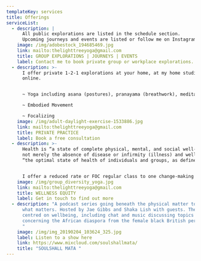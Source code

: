 ```yaml
---
templateKey: services
title: Offerings
serviceList:
  - description: |
      All public explorations are listed in the schedule section. 
      Upcoming journeys and events are listed or follow me on Instagram.
    image: /img/adobestock_194685469.jpg
    link: mailto:thelighttreeyoga@gmail.com
    title: GROUP EXPLORATIONS | JOURNEYS | EVENTS
    label: Contact me to book private group or workplace explorations.
  - description: >-
      I offer private 1-2-1 explorations at your home, at my home studio or
      online.


      ~ Yoga including asana (postures), pranayama (breathwork), meditation, nidra (deep rest) and restorative

      ~ Embodied Movement

      ~ Focalizing
    image: /img/adult-daylight-exercise-1533886.jpg
    link: mailto:thelighttreeyoga@gmail.com
    title: PRIVATE PRACTICE
    label: Book a free consultation
  - description: >-
      Health is “a state of complete physical, mental, and social well-being and
      not merely the absence of disease or infirmity (illness) and wellness is
      “the optimal state of health of individuals and groups, as defined by WHO.


      I offer a reduced rate or FOC regular class to one change-making group or charitable organisation for their service users and staff. 
    image: /img/group_diversity_yoga.jpg
    link: mailto:thelighttreeyoga@gmail.com
    title: WELLNESS EQUITY
    label: Get in touch to find out more
  - description: "A podcast series going beneath the physical matter to the soul of
      what matters. Hosted by Jae Gibbs and Shaka Lish with guests. The show is
      centred on wellbeing, including chat and music discussing topics
      concerning the African diaspora from the female black British perspective.
      "
    image: /img/img_20190204_103624_325.jpg
    label: Listen to a show here
    link: https://www.mixcloud.com/soulshallmata/
    title: "SOULSHALL MATA "
---
```

